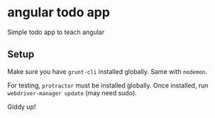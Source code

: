# angular todo app

 Simple todo app to teach angular

## Setup
Make sure you have `grunt-cli` installed globally. Same with `nodemon`.

For testing, `protractor` must be installed globally. Once installed, run `webdriver-manager update` (may need sudo).

Giddy up!
